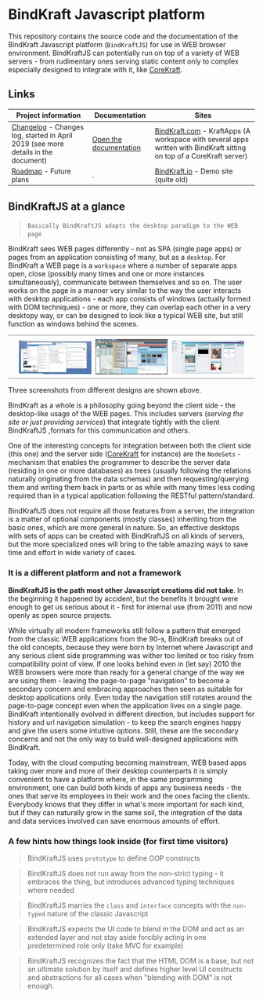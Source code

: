 # BindKraft Javascript platform

This repository contains the source code and the documentation of the BindKraft Javascript platform (`BindKraftJS`) for use in WEB browser environment. BindKraftJS can potentially run on top of a variety of WEB servers - from rudimentary ones serving static content only to complex especially designed to integrate with it, like [CoreKraft](https://github.com/Cleancodefactory/CoreKraft).

## Links

Project information | Documentation | Sites
--- | --- | ---
[Changelog](Documentation/CHANGELOG.md) - Changes log, started in April 2019 (see more details in the document) | [Open the documentation](Documentation/start.md) | [BindKraft.com](http://bindkraft.com) - KraftApps (A workspace with several apps written with BindKraft sitting on top of a CoreKraft server)
[Roadmap](Documentation/ROADMAP.md) - Future plans| . | [BindKraft.io](http://bindkraft.io) - Demo site (quite old)

## BindKraftJS at a glance

> `Basically BindKraftJS adapts the desktop paradigm to the WEB page`

BindKraft sees WEB pages differently - not as SPA (single page apps) or pages from an application consisting of many, but as a `desktop`. For BindKraft a WEB page is a `workspace` where a number of separate apps open, close (possibly many times and one or more instances simultaneously), communicate between themselves and so on. The user works on the page in a manner very similar to the way the user interacts with desktop applications - each app consists of windows (actually formed with DOM techniques) - one or more, they can overlap each other in a very desktopy way, or can be designed to look like a typical WEB site, but still function as windows behind the scenes. 

<div style="border-top: 2px solid #C0C0C0; border-bottom: 2px solid #C0C0C0;text-align: center; padding: 5px;">
<img src="Documentation/res/bkworkspace-1.png" style="display: inline-block;vertical-align: middle;width:30%; margin:2px;"/>
<img src="Documentation/res/bkworkspace-2.png" style="display: inline-block;vertical-align: middle;width:30%; margin:2px;"/>
<img src="Documentation/res/bkworkspace-3.png" style="vertical-align: middle;width:30%; margin:2px;"/>
<div style="clear:both;"></div>
</div>

Three screenshots from different designs are shown above.

BindKraft as a whole is a philosophy going beyond the client side - the desktop-like usage of the WEB pages. This includes servers (_serving the site or just providing services_) that integrate tightly with the client BindKraftJS ,formats for this communication and others.

One of the interesting concepts for integration between both the client side (this one) and the server side ([CoreKraft](https://github.com/Cleancodefactory/CoreKraft) for instance) are the `NodeSets` - mechanism that enables the programmer to describe the server data (residing in one or more databases) as trees (usually following the relations naturally originating from the data schemas) and then requesting/querying them and writing them back in parts or as while with many times less coding required than in a typical application following the RESTful pattern/standard.

BindKraftJS does not require all those features from a server, the integration is a matter of optional components (mostly classes) inheriting from the basic ones, which are more general in nature. So, an effective desktops with sets of apps can be created with BindKraftJS on all kinds of servers, but the more specialized ones will bring to the table amazing ways to save time and effort in wide variety of cases.

### It is a different platform and not a framework

**BindKraftJS is the path most other Javascript creations did not take**. In the beginning it happened by accident, but the benefits it brought were enough to get us serious about it - first for internal use (from 2011) and now openly as open source projects.

While virtually all modern frameworks still follow a pattern that emerged from the classic WEB applications from the 90-s, BindKraft breaks out of the old concepts, because they were born by Internet where Javascript and any serious client side programming was wither too limited or too risky from compatibility point of view. If one looks behind even in (let say) 2010 the WEB browsers were more than ready for a general change of the way we are using them - leaving the page-to-page "navigation" to become a secondary concern and embracing approaches then seen as suitable for desktop applications only. Even today the navigation still rotates around the page-to-page concept even when the application lives on a single page. BindKraft intentionally evolved in different direction, but includes support for history and url navigation simulation - to keep the search engines happy and give the users some intuitive options. Still, these are the secondary concerns and not the only way to build well-designed applications with BindKraft.

Today, with the cloud computing becoming mainstream, WEB based apps taking over more and more of their desktop counterparts it is simply convenient to have a platform where, in the same programming environment, one can build both kinds of apps any business needs - the ones that serve its employees in their work and the ones facing the clients. Everybody knows that they differ in what's more important for each kind, but if they can naturally grow in the same soil, the integration of the data and data services involved can save enormous amounts of effort.

### A few hints how things look inside (for first time visitors)

> BindKraftJS uses `prototype` to define OOP constructs

> BindKraftJS does not run away from the non-strict typing - it embraces the thing, but introduces advanced typing techniques where needed

> BindKraftJS marries the `class` and `interface` concepts with the `non-typed` nature of the classic Javascript

> BindKraftJS expects the UI code to blend in the DOM and act as an extended layer and not stay aside forcibly acting in one predetermined role only (take MVC for example)

> BindKraftJS recognizes the fact that the HTML DOM is a base, but not an ultimate solution by itself and defines higher level UI constructs and abstractions for all cases when "blending with DOM" is not enough.



